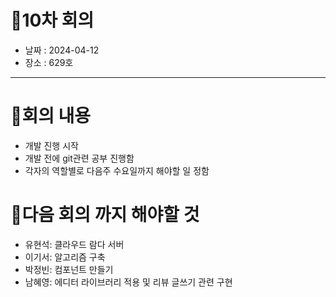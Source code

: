 # 📍10차 회의
  + 날짜 : 2024-04-12
  + 장소 : 629호

---

# 📍회의 내용
+ 개발 진행 시작
+ 개발 전에 git관련 공부 진행함
+ 각자의 역할별로 다음주 수요일까지 해야할 일 정함

# 📍다음 회의 까지 해야할 것
+ 유현석: 클라우드 람다 서버 
+ 이기서: 알고리즘 구축
+ 박정빈: 컴포넌트 만들기
+ 남혜영: 에디터 라이브러리 적용 및 리뷰 글쓰기 관련 구현
